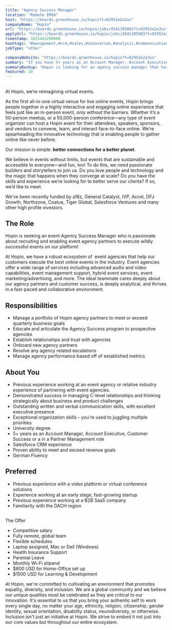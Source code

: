 ```yaml
---
title: "Agency Success Manager"
location: "Remote EMEA"
host: "https://boards.greenhouse.io/hopin?t=02952e2a3us"
companyName: "Hopin"
url: "https://boards.greenhouse.io/hopin/jobs/4541305003?t=02952e2a3us"
applyUrl: "https://boards.greenhouse.io/hopin/jobs/4541305003?t=02952e2a3us#app"
timestamp: 1625443200000
hashtags: "#management,#crm,#sales,#innovation,#analysis,#communication,"
jobType: "other"

companyWebsite: "https://boards.greenhouse.io/hopin?t=02952e2a3us"
summary: "If you have 5+ years as an Account Manager, Account Executive, Customer Success or in a Partner Management role, Hopin has a job opening for an agency success manager"
summaryBackup: "Hopin is looking for an agency success manager that has #management, #accountant, #css."
featured: 20
---
```


## 

At Hopin, we’re reimagining virtual events.

As the first all-in-one virtual venue for live online events, Hopin brings people together in a highly interactive and engaging online experience that feels just like an in-person event, only without the barriers. Whether it’s a 50-person meetup, or a 50,000-person conference—any type of event organizer can host a Hopin event for their attendees, speakers, sponsors, and vendors to convene, learn, and interact face-to-face online. We’re spearheading the innovative technology that is enabling people to gather online like never before.

Our mission is simple: **better connections for a better planet**. 

We believe in events without limits, but events that are sustainable and accessible to everyone—and fun, too! To do this, we need passionate builders and storytellers to join us. Do you love people and technology and the magic that happens when they converge at scale? Do you have the skills and experience we’re looking for to better serve our clients? If so, we’d like to meet.

We’ve been recently funded by a16z, General Catalyst, IVP, Accel, DFJ Growth, Northzone, Coatue, Tiger Global, Salesforce Ventures and many other high profile investors.

## The Role

Hopin is seeking an event Agency Success Manager who is passionate about recruiting and enabling event agency partners to execute wildly successful events on our platform! 

At Hopin, we have a robust ecosystem of  event agencies that help our customers execute the best online events in the industry. Event agencies offer a wide range of services including advanced audio and video capabilities, event management support, hybrid event services, event marketing/advertising, and more. The ideal teammate cares deeply about our agency partners and customer success, is deeply analytical, and thrives in a fast-paced and collaborative environment. 

## Responsibilities

*   Manage a portfolio of Hopin agency partners to meet or exceed quarterly business goals
*   Educate and articulate the Agency Success program to prospective agencies
*   Establish relationships and trust with agencies
*   Onboard new agency partners
*   Resolve any agency related escalations 
*   Manage agency performance based off of established metrics

## About You

*   Previous experience working at an event agency or relative industry experience of partnering with event agencies.
*   Demonstrated success in managing C-level relationships and thinking strategically about business and product challenges
*   Outstanding written and verbal communication skills, with excellent executive presence
*   Exceptional organization skills - you're used to juggling multiple priorities
*   University degree
*   5+ years as an Account Manager, Account Executive, Customer Success or a in a Partner Management role
*   Salesforce CRM experience
*   Proven ability to meet and exceed revenue goals
*   German Fluency

## Preferred

*   Previous experience with a video platform or virtual conference solutions
*   Experience working at an early stage, fast-growing startup
*   Previous experience working at a B2B SaaS company
*   Familiarity with the DACH region 

## 

The Offer

*   Competitive salary
*   Fully remote, global team
*   Flexible schedules
*   Laptop assigned, Mac or Dell (Windows)
*   Health Insurance Support
*   Parental Leave
*   Monthly Wi-Fi stipend
*   $800 USD for Home-Office set up
*   $1500 USD for Learning & Development

At Hopin, we're committed to cultivating an environment that promotes equality, diversity, and inclusion. We are a global community and we believe our unique qualities must be celebrated as they are critical to our innovation. It's essential to us that you bring your authentic self to work every single day, no matter your age, ethnicity, religion, citizenship, gender identity, sexual orientation, disability status, neurodiversity, or otherwise. Inclusion isn't just an initiative at Hopin. We strive to embed it not just into our core values but throughout our entire ecosystem.
